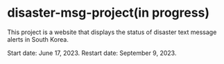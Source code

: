 # disaster-msg-project(in progress)
This project is a website that displays the status of disaster text message alerts in South Korea.

Start date: June 17, 2023.
Restart date: September 9, 2023.
